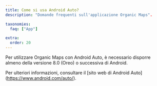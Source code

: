 ```yaml
---
title: Come si usa Android Auto?
description: "Domande frequenti sull'applicazione Organic Maps".

taxonomies:
  faq: ["App"]

extra:
  order: 20
---
```


Per utilizzare Organic Maps con Android Auto, è necessario disporre almeno della versione 8.0 (Oreo) o successiva di Android.

Per ulteriori informazioni, consultare il [sito web di Android Auto] (https://www.android.com/auto/).